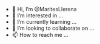 - 👋 Hi, I’m @MaritesLlerena
- 👀 I’m interested in ...
- 🌱 I’m currently learning ...
- 💞️ I’m looking to collaborate on ...
- 📫 How to reach me ...

<!---
MaritesLlerena/MaritesLlerena is a ✨ special ✨ repository because its `README.md` (this file) appears on your GitHub profile.
You can click the Preview link to take a look at your changes.
--->
